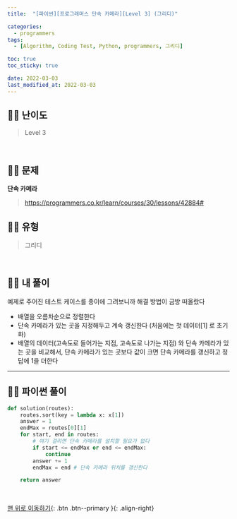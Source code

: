 ```yaml
---
title:  "[파이썬][프로그래머스 단속 카메라][Level 3] (그리디)"

categories:
  - programmers
tags:
  - [Algorithm, Coding Test, Python, programmers, 그리디]

toc: true
toc_sticky: true

date: 2022-03-03
last_modified_at: 2022-03-03
---
```


## 🧞‍♂️ 난이도 

> Level 3

<br>

## 🧞‍♂️ 문제
**단속 카메라**
> <https://programmers.co.kr/learn/courses/30/lessons/42884#>

## 🧞‍♂️ 유형
> 그리디

<br>

## 🧞‍♂️ 내 풀이

예제로 주어진 테스트 케이스를 종이에 그려보니까 해결 방법이 금방 떠올랐다

- 배열을 오름차순으로 정렬한다
- 단속 카메라가 있는 곳을 지정해두고 계속 갱신한다 (처음에는 첫 데이터[1] 로 초기화)
- 배열의 데이터(고속도로 들어가는 지점, 고속도로 나가는 지점) 와 단속 카메라가 있는 곳을 비교해서, 단속 카메라가 있는 곳보다 값이 크면 단속 카메라를 갱신하고 정답에 1을 더한다

***

## 🧞‍♂️ 파이썬 풀이
```python
def solution(routes):
    routes.sort(key = lambda x: x[1])
    answer = 1
    endMax = routes[0][1]
    for start, end in routes:
        # 여기 걸리면 단속 카메라를 설치할 필요가 없다
        if start <= endMax or end <= endMax:
            continue
        answer += 1
        endMax = end # 단속 카메라 위치를 갱신한다

    return answer
```


<br>

[맨 위로 이동하기](#){: .btn .btn--primary }{: .align-right}


